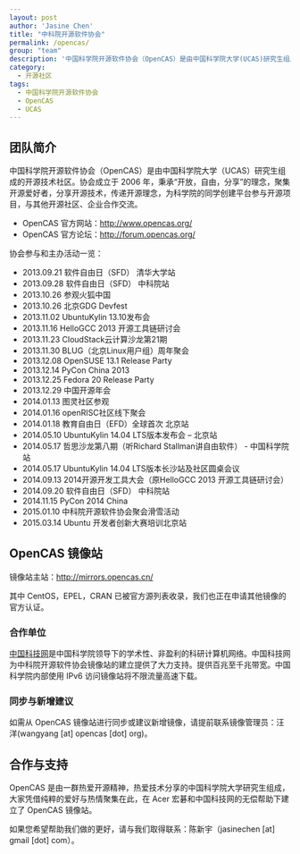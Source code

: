 ```yaml
---
layout: post
author: 'Jasine Chen'
title: "中科院开源软件协会"
permalink: /opencas/
group: "team"
description: '中国科学院开源软件协会（OpenCAS）是由中国科学院大学(UCAS)研究生组成的开源技术社区。协会成立于 2006 年，秉承“开放，自由，分享”>的理念，聚集开源爱好者，分享开源技术，传递开源理念，为科学院的同学创建平台参与开源项目，与其他开源社区、企业合作交流。'
category:
  - 开源社区
tags:
  - 中国科学院开源软件协会
  - OpenCAS
  - UCAS
---
```


## 团队简介

中国科学院开源软件协会（OpenCAS）是由中国科学院大学（UCAS）研究生组成的开源技术社区。协会成立于 2006 年，秉承“开放，自由，分享”的理念，聚集开源爱好者，分享开源技术，传递开源理念，为科学院的同学创建平台参与开源项目，与其他开源社区、企业合作交流。

* OpenCAS 官方网站：<http://www.opencas.org/>
* OpenCAS 官方论坛：<http://forum.opencas.org/>

协会参与和主办活动一览：

* 2013.09.21 软件自由日（SFD） 清华大学站
* 2013.09.28 软件自由日（SFD） 中科院站
* 2013.10.26 参观火狐中国
* 2013.10.26 北京GDG Devfest
* 2013.11.02 UbuntuKylin 13.10发布会
* 2013.11.16 HelloGCC 2013 开源工具链研讨会
* 2013.11.23 CloudStack云计算沙龙第21期
* 2013.11.30 BLUG（北京Linux用户组）周年聚会
* 2013.12.08 OpenSUSE 13.1 Release Party
* 2013.12.14 PyCon China 2013
* 2013.12.25 Fedora 20 Release Party
* 2013.12.29 中国开源年会
* 2014.01.13 图灵社区参观
* 2014.01.16 openRISC社区线下聚会
* 2014.01.18 教育自由日（EFD）全球首次 北京站
* 2014.05.10 UbuntuKylin 14.04 LTS版本发布会 – 北京站
* 2014.05.17 哲思沙龙第八期（听Richard Stallman讲自由软件） - 中国科学院站
* 2014.05.17 UbuntuKylin 14.04 LTS版本长沙站及社区圆桌会议
* 2014.09.13 2014开源开发工具大会（原HelloGCC 2013 开源工具链研讨会）
* 2014.09.20 软件自由日（SFD） 中科院站
* 2014.11.15 PyCon 2014 China
* 2015.01.10 中科院开源软件协会聚会滑雪活动
* 2015.03.14 Ubuntu 开发者创新大赛培训北京站


## OpenCAS 镜像站

镜像站主站：<http://mirrors.opencas.cn/>

其中 CentOS，EPEL，CRAN 已被官方源列表收录，我们也正在申请其他镜像的官方认证。

### 合作单位

[中国科技网](http://www.cstnet.cn)是中国科学院领导下的学术性、非盈利的科研计算机网络。中国科技网为中科院开源软件协会镜像站的建立提供了大力支持。提供百兆至千兆带宽。中国科学院内部使用 IPv6 访问镜像站将不限流量高速下载。

### 同步与新增建议

如需从 OpenCAS 镜像站进行同步或建议新增镜像，请提前联系镜像管理员：汪洋(wangyang [at] opencas [dot] org)。

## 合作与支持

OpenCAS 是由一群热爱开源精神，热爱技术分享的中国科学院大学研究生组成，大家凭借纯粹的爱好与热情聚集在此，在 Acer 宏碁和中国科技网的无偿帮助下建立了 OpenCAS 镜像站。

如果您希望帮助我们做的更好，请与我们取得联系：陈新宇（jasinechen [at] gmail [dot] com）。
